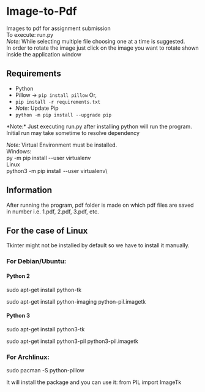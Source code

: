# Image-to-Pdf
Images to pdf for assignment submission \
To execute: run.py \
*Note:* While selecting multiple file choosing one at a time is suggested.\
In order to rotate the image just click on the image you want to rotate shown inside the application window


## Requirements
* Python
* Pillow -> `pip install pillow` 
Or,
* `pip install -r requirements.txt` 
* *Note:* Update Pip 
* `python -m pip install --upgrade pip`
<a/>
*Note:* Just executing run.py after installing python will run the program. Initial run may take sometime to resolve dependency

*Note:* Virtual Environment must be installed.\
Windows:\
py -m pip install --user virtualenv\
Linux\
python3 -m pip install --user virtualenv\
## Information
After running the program, pdf folder is made on which pdf files are saved in number i.e. 1.pdf, 2.pdf, 3.pdf, etc.

## For the case of Linux
Tkinter might not be installed by default so we have to install it manually.

### For Debian/Ubuntu:

#### Python 2

sudo apt-get install python-tk

sudo apt-get install python-imaging python-pil.imagetk

#### Python 3

sudo apt-get install python3-tk

sudo apt-get install python3-pil python3-pil.imagetk
### For Archlinux:

sudo pacman -S python-pillow  

It will install the package and you can use it: from PIL import ImageTk
